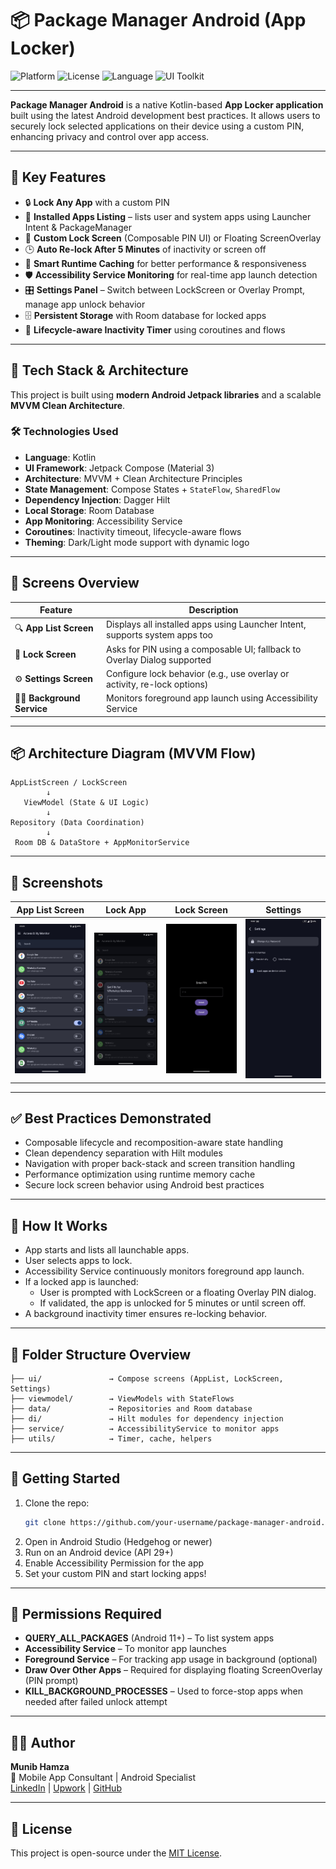 # 📦 Package Manager Android (App Locker)

![Platform](https://img.shields.io/badge/platform-android-blue.svg)
![License](https://img.shields.io/badge/license-MIT-green.svg)
![Language](https://img.shields.io/badge/language-kotlin-orange.svg)
![UI Toolkit](https://img.shields.io/badge/Jetpack%20Compose-enabled-brightgreen.svg)

---

**Package Manager Android** is a native Kotlin-based **App Locker application** built using the latest Android development best practices. It allows users to securely lock selected applications on their device using a custom PIN, enhancing privacy and control over app access.

---

## 🔐 Key Features

- 🔒 **Lock Any App** with a custom PIN
- 📱 **Installed Apps Listing** – lists user and system apps using Launcher Intent & PackageManager
- 🧩 **Custom Lock Screen** (Composable PIN UI) or Floating ScreenOverlay
- 🕒 **Auto Re-lock After 5 Minutes** of inactivity or screen off
- 🧠 **Smart Runtime Caching** for better performance & responsiveness
- 🛡️ **Accessibility Service Monitoring** for real-time app launch detection
- 🎛️ **Settings Panel** – Switch between LockScreen or Overlay Prompt, manage app unlock behavior
- 🗄️ **Persistent Storage** with Room database for locked apps
- 🔄 **Lifecycle-aware Inactivity Timer** using coroutines and flows

---

## 🧪 Tech Stack & Architecture

This project is built using **modern Android Jetpack libraries** and a scalable **MVVM Clean Architecture**.

### 🛠 Technologies Used

- **Language**: Kotlin
- **UI Framework**: Jetpack Compose (Material 3)
- **Architecture**: MVVM + Clean Architecture Principles
- **State Management**: Compose States + `StateFlow`, `SharedFlow`
- **Dependency Injection**: Dagger Hilt
- **Local Storage**: Room Database
- **App Monitoring**: Accessibility Service
- **Coroutines**: Inactivity timeout, lifecycle-aware flows
- **Theming**: Dark/Light mode support with dynamic logo

---

## 📱 Screens Overview

| Feature                     | Description                                                                 |
|----------------------------|-----------------------------------------------------------------------------|
| 🔍 **App List Screen**     | Displays all installed apps using Launcher Intent, supports system apps too |
| 🔐 **Lock Screen**         | Asks for PIN using a composable UI; fallback to Overlay Dialog supported   |
| ⚙️ **Settings Screen**     | Configure lock behavior (e.g., use overlay or activity, re-lock options)    |
| 🕵️‍♂️ **Background Service**| Monitors foreground app launch using Accessibility Service                  |

---

## 📦 Architecture Diagram (MVVM Flow)

```
AppListScreen / LockScreen
        ↓
   ViewModel (State & UI Logic)
        ↓
Repository (Data Coordination)
        ↓
 Room DB & DataStore + AppMonitorService
```

---

## 📸 Screenshots

| App List Screen                       | Lock App                              | Lock Screen                                 | Settings                              |
|---------------------------------------|---------------------------------------|---------------------------------------------|---------------------------------------|
| ![App List](screenshots/app_list.png) | ![Lock App](screenshots/lock_app.png) | ![Lock Screen](screenshots/lock_screen.png) | ![Settings](screenshots/settings.png) |

---

## ✅ Best Practices Demonstrated

- Composable lifecycle and recomposition-aware state handling
- Clean dependency separation with Hilt modules
- Navigation with proper back-stack and screen transition handling
- Performance optimization using runtime memory cache
- Secure lock screen behavior using Android best practices

---

## 🧪 How It Works

- App starts and lists all launchable apps.
- User selects apps to lock.
- Accessibility Service continuously monitors foreground app launch.
- If a locked app is launched:
    - User is prompted with LockScreen or a floating Overlay PIN dialog.
    - If validated, the app is unlocked for 5 minutes or until screen off.
- A background inactivity timer ensures re-locking behavior.

---

## 📁 Folder Structure Overview

```
├── ui/               → Compose screens (AppList, LockScreen, Settings)
├── viewmodel/        → ViewModels with StateFlows
├── data/             → Repositories and Room database
├── di/               → Hilt modules for dependency injection
├── service/          → AccessibilityService to monitor apps
├── utils/            → Timer, cache, helpers
```

---

## 🚀 Getting Started

1. Clone the repo:
   ```bash
   git clone https://github.com/your-username/package-manager-android.git
   ```
2. Open in Android Studio (Hedgehog or newer)
3. Run on an Android device (API 29+)
4. Enable Accessibility Permission for the app
5. Set your custom PIN and start locking apps!

---

## 📌 Permissions Required

- **QUERY_ALL_PACKAGES** (Android 11+) – To list system apps
- **Accessibility Service** – To monitor app launches
- **Foreground Service** – For tracking app usage in background (optional)
- **Draw Over Other Apps** – Required for displaying floating ScreenOverlay (PIN prompt)
- **KILL_BACKGROUND_PROCESSES** – Used to force-stop apps when needed after failed unlock attempt

---

## 👨‍💻 Author

**Munib Hamza**  
📱 Mobile App Consultant | Android Specialist  
[LinkedIn](https://www.linkedin.com/in/munib-hamza/) | [Upwork](https://www.upwork.com/freelancers/~01f33c5ea877b17eb1) | [GitHub](https://github.com/munibhamza)

---

## 📄 License

This project is open-source under the [MIT License](LICENSE).
